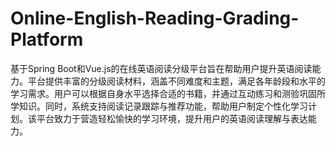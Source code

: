 # Online-English-Reading-Grading-Platform
基于Spring Boot和Vue.js的在线英语阅读分级平台旨在帮助用户提升英语阅读能力。平台提供丰富的分级阅读材料，涵盖不同难度和主题，满足各年龄段和水平的学习需求。用户可以根据自身水平选择合适的书籍，并通过互动练习和测验巩固所学知识。同时，系统支持阅读记录跟踪与推荐功能，帮助用户制定个性化学习计划。该平台致力于营造轻松愉快的学习环境，提升用户的英语阅读理解与表达能力。
